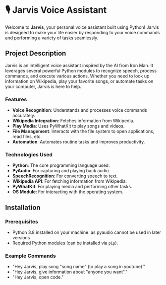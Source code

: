 # 🎙️ Jarvis Voice Assistant

Welcome to **Jarvis**, your personal voice assistant built using Python! Jarvis is designed to make your life easier by responding to your voice commands and performing a variety of tasks seamlessly.

## Project Description

Jarvis is an intelligent voice assistant inspired by the AI from Iron Man. It leverages several powerful Python modules to recognize speech, process commands, and execute various actions. 
Whether you need to look up information on Wikipedia, play your favorite songs, or automate tasks on your computer, Jarvis is here to help.

### Features
- **Voice Recognition**: Understands and processes voice commands accurately.
- **Wikipedia Integration**: Fetches information from Wikipedia.
- **Play Media**: Uses PyWhatKit to play songs and videos.
- **File Management**: Interacts with the file system to open applications, read files, etc.
- **Automation**: Automates routine tasks and improves productivity.

### Technologies Used
- **Python**: The core programming language used.
- **PyAudio**: For capturing and playing back audio.
- **SpeechRecognition**: For converting speech to text.
- **Wikipedia API**: For fetching information from Wikipedia.
- **PyWhatKit**: For playing media and performing other tasks.
- **OS Module**: For interacting with the operating system.

## Installation

### Prerequisites
- Python 3.8 installed on your machine. as pyaudio cannot be used in later versions
- Required Python modules (can be installed via `pip`).


### Example Commands
- "Hey Jarvis, play song "song name" (to play a song in youtube)."
- "Hey Jarvis, give information about "anyone you want"."
- "Hey Jarvis, open code."

